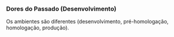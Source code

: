 ### Dores do Passado (Desenvolvimento)

Os ambientes são diferentes (desenvolvimento, pré-homologação, homologação, produção).